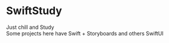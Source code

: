 # SwiftStudy
Just chill and Study  
Some projects here have Swift + Storyboards and others SwiftUI  
